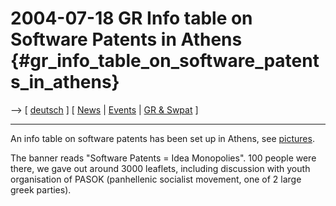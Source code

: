 # 2004-07-18 GR Info table on Software Patents in Athens {#gr_info_table_on_software_patents_in_athens}

\--\> \[ [ deutsch](Athina040718De "wikilink") \] \[ [
News](SwpatcninoEn "wikilink") \| [ Events](SwpatpenmiEn "wikilink") \|
[ GR & Swpat](SwpatgrEn "wikilink") \]

------------------------------------------------------------------------

An info table on software patents has been set up in Athens, see
[pictures](http://epatents.hellug.gr/box/st04photos/ "wikilink").

The banner reads \"Software Patents = Idea Monopolies\". 100 people were
there, we gave out around 3000 leaflets, including discussion with youth
organisation of PASOK (panhellenic socialist movement, one of 2 large
greek parties).
